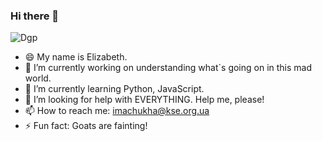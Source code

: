 ### Hi there 👋
![Dgp](https://user-images.githubusercontent.com/94099022/143097998-77726c5a-1e2b-42d5-8eda-b60732e97a2c.gif)
- 😄 My name is Elizabeth.
- 🔭 I’m currently working on understanding what`s going on in this mad world.
- 🌱 I’m currently learning Python, JavaScript.
- 🤔 I’m looking for help with EVERYTHING. Help me, please!
- 📫 How to reach me: imachukha@kse.org.ua
- ⚡ Fun fact: Goats are fainting!
